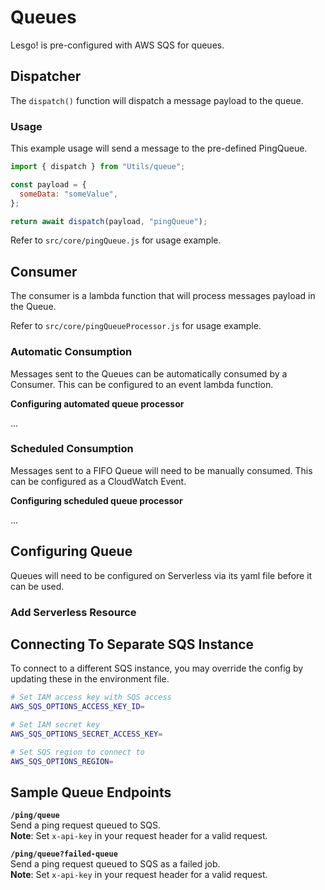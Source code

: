 # Queues

Lesgo! is pre-configured with AWS SQS for queues.

## Dispatcher

The `dispatch()` function will dispatch a message payload to the queue.

### Usage

This example usage will send a message to the pre-defined PingQueue.

```js
import { dispatch } from "Utils/queue";

const payload = {
  someData: "someValue",
};

return await dispatch(payload, "pingQueue");
```

Refer to `src/core/pingQueue.js` for usage example.

## Consumer

The consumer is a lambda function that will process messages payload in the Queue.

Refer to `src/core/pingQueueProcessor.js` for usage example.

### Automatic Consumption

Messages sent to the Queues can be automatically consumed by a Consumer. This can be configured to an event lambda function.

**Configuring automated queue processor**

...

### Scheduled Consumption

Messages sent to a FIFO Queue will need to be manually consumed. This can be configured as a CloudWatch Event.

**Configuring scheduled queue processor**

...

## Configuring Queue

Queues will need to be configured on Serverless via its yaml file before it can be used.

### Add Serverless Resource

## Connecting To Separate SQS Instance

To connect to a different SQS instance, you may override the config by updating these in the environment file.

```bash
# Set IAM access key with SQS access
AWS_SQS_OPTIONS_ACCESS_KEY_ID=

# Set IAM secret key
AWS_SQS_OPTIONS_SECRET_ACCESS_KEY=

# Set SQS region to connect to
AWS_SQS_OPTIONS_REGION=
```

## Sample Queue Endpoints

**`/ping/queue`**  
Send a ping request queued to SQS.  
**Note**: Set `x-api-key` in your request header for a valid request.

**`/ping/queue?failed-queue`**  
Send a ping request queued to SQS as a failed job.  
**Note**: Set `x-api-key` in your request header for a valid request.
